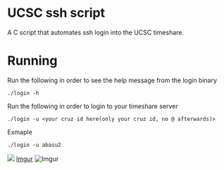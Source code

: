 # UCSC ssh script
  A C script that automates ssh login into the UCSC timeshare.

# Running
  Run the following in order to see the help message from the login binary
  ```
  ./login -h
  ```

  Run the following in order to login to your timeshare server
  ```
  ./login -u <your cruz id here(only your cruz id, no @ afterwards)>
  ```
  
  Exmaple
  ```
  ./login -u abasu2
  ```
![](https://www.pinterest.com/pin/353251164500025450/)
[Imgur](https://imgur.com/JdAb0Bm)
![Imgur](https://i.imgur.com/WrYaoPj.png)
